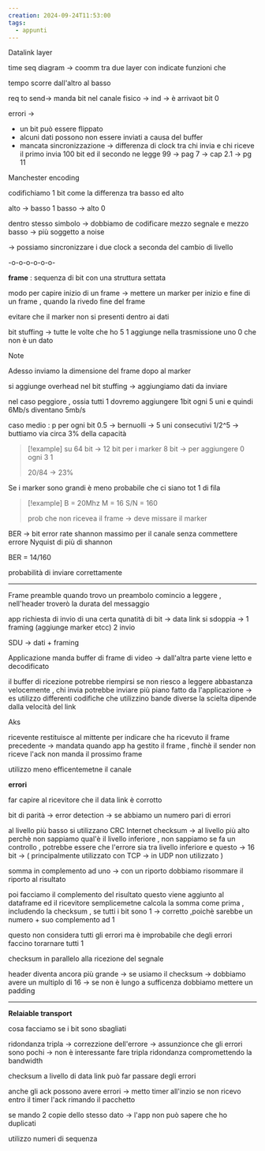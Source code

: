 ```yaml
---
creation: 2024-09-24T11:53:00
tags:
  - appunti
---
```

Datalink layer

time seq diagram -> coomm tra due layer con indicate funzioni che

tempo scorre dall'altro al basso 

req to send-> manda bit nel canale fisico  -> ind -> è arrivaot bit 0

errori -> 
+ un bit può essere flippato
+ alcuni dati possono non essere inviati a causa del buffer
+ mancata sincronizzazione -> differenza di clock tra chi invia e chi riceve il primo invia 100 bit ed il secondo ne legge 99 -> pag 7 -> cap 2.1 -> pg 11

Manchester encoding 

codifichiamo 1 bit come la differenza tra basso ed alto 

alto -> basso 1
basso -> alto 0

dentro stesso simbolo -> dobbiamo de codificare mezzo segnale e mezzo basso -> più soggetto a noise

-> possiamo sincronizzare i due clock a seconda del cambio di livello

-o-o-o-o-o-o-

**frame** : sequenza di bit con una struttura settata 

modo per capire inizio di un frame -> mettere un marker per inizio e fine di un frame , quando la rivedo fine del frame 

evitare che il marker non si presenti dentro ai dati 

bit stuffing -> tutte le volte che ho 5 1 aggiunge nella trasmissione uno 0 che non è un dato 

>[!note] 
>Adesso inviamo la dimensione del frame dopo al marker

si aggiunge overhead nel bit stuffing -> aggiungiamo dati da inviare

nel caso peggiore , ossia tutti 1 dovremo aggiungere 1bit ogni 5 uni e quindi 6Mb/s diventano 5mb/s

caso medio : p per ogni bit 0.5 -> bernuolli -> 5 uni consecutivi 1/2\^5 -> buttiamo via circa 3% della capacità

>[!example] 
>su 64 bit -> 12 bit per i marker 
>8 bit -> per aggiungere 0 ogni  3 1
>
>20/84 -> 23%

Se i marker sono grandi è meno probabile che ci siano tot 1 di fila

>[!example] 
>B = 20Mhz
>M = 16
>S/N = 160
>
>prob che non ricevea il frame -> deve missare il marker

BER -> bit error rate 
shannon massimo per il canale senza commettere errore 
Nyquist di più di shannon 

BER = 14/160 

probabilità di inviare correttamente 

---
Frame preamble quando trovo un preambolo comincio a leggere , nell'header troverò la durata del messaggio

app richiesta di invio di una certa qunatità di bit -> data link si sdoppia -> 1 framing (aggiunge marker etcc) 2 invio

SDU -> dati + framing

Applicazione manda buffer di frame di video -> dall'altra parte viene letto e decodificato 

il buffer di ricezione potrebbe riempirsi se non riesco a leggere abbastanza velocemente , chi invia potrebbe inviare più piano fatto da l'applicazione -> es utilizzo differenti codifiche che utilizzino bande diverse la scielta dipende dalla velocità del link

Aks

ricevente restituisce al mittente per indicare che ha ricevuto il frame precedente -> mandata quando app ha gestito il frame , finchè il sender non riceve l'ack non manda il prossimo frame 

utilizzo meno efficentemetne il canale 

**errori**

far capire al ricevitore che il data link è corrotto

bit di parità -> error detection -> se abbiamo un numero pari di errori 

al livello più basso si utilizzano CRC 
Internet checksum -> al livello più alto perchè non sappiamo qual'è il livello inferiore , non sappiamo se fa un controllo , potrebbe essere che l'errore sia tra livello inferiore e questo -> 16 bit -> ( principalmente utilizzato con TCP -> in UDP non utilizzato ) 

somma in complemento ad uno -> con un riporto dobbiamo risommare il riporto al risultato

poi facciamo il complemento del risultato questo viene aggiunto al dataframe ed il ricevitore semplicemetne calcola la somma come prima , includendo la checksum , se tutti i bit sono 1 -> corretto ,poichè sarebbe un numero + suo complemento ad 1 

questo non considera tutti gli errori ma è improbabile che degli errori faccino torarnare tutti 1

checksum in parallelo alla ricezione del segnale

header diventa ancora più grande -> se usiamo il checksum -> dobbiamo avere un multiplo di 16 -> se non è lungo a sufficenza dobbiamo mettere un padding 

---

**Relaiable transport**

cosa facciamo se i bit sono sbagliati

ridondanza tripla -> correzzione dell'errore -> assunzionce che gli errori sono pochi -> non è interessante fare tripla ridondanza compromettendo la bandwidth

checksum a livello di data link può far passare degli errori

anche gli ack possono avere errori -> metto timer all'inzio se non ricevo entro il timer l'ack rimando il pacchetto 

se mando 2 copie dello stesso dato -> l'app non può sapere che ho duplicati 

utilizzo numeri di sequenza

